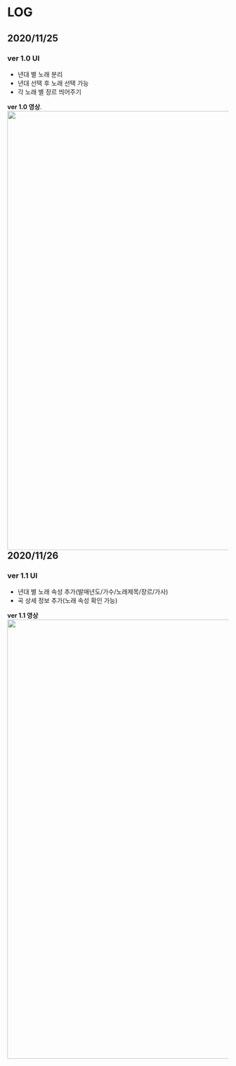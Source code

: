 # LOG
## 2020/11/25
### ver 1.0 UI

- 년대 별 노래 분리
- 년대 선택 후 노래 선택 가능
- 각 노래 별 장르 띄어주기

**ver 1.0 영상**.       
<img src='imgs/ui_ver_1_0.gif' align="left" width=1000>

## 2020/11/26
### ver 1.1 UI

- 년대 별 노래 속성 추가(발매년도/가수/노래제목/장르/가사)
- 곡 상세 정보 추가(노래 속성 확인 가능)

**ver 1.1 영상**
<img src='imgs/ui_ver_1_1.gif' align="right" width=1000>
